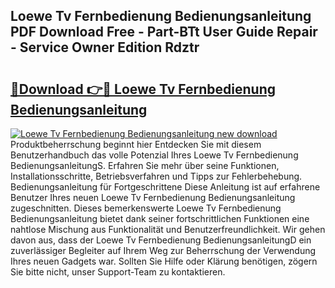 ## Loewe Tv Fernbedienung Bedienungsanleitung PDF Download Free - Part-BTt User Guide Repair - Service Owner Edition Rdztr

# <h2><a href="http://df655od.blite.top/?on=Loewe+Tv+Fernbedienung+Bedienungsanleitung">🔗Download 👉🔴 Loewe Tv Fernbedienung Bedienungsanleitung</a></h2>

[![Loewe Tv Fernbedienung Bedienungsanleitung new download](https://i.imgur.com/lujVjoI.png)](http://df655od.blite.top/?on=Loewe+Tv+Fernbedienung+Bedienungsanleitung)
Produktbeherrschung beginnt hier Entdecken Sie mit diesem Benutzerhandbuch das volle Potenzial Ihres Loewe Tv Fernbedienung BedienungsanleitungS. Erfahren Sie mehr über seine Funktionen, Installationsschritte, Betriebsverfahren und Tipps zur Fehlerbehebung. Bedienungsanleitung für Fortgeschrittene Diese Anleitung ist auf erfahrene Benutzer Ihres neuen Loewe Tv Fernbedienung Bedienungsanleitung zugeschnitten. Dieses bemerkenswerte Loewe Tv Fernbedienung Bedienungsanleitung bietet dank seiner fortschrittlichen Funktionen eine nahtlose Mischung aus Funktionalität und Benutzerfreundlichkeit. Wir gehen davon aus, dass der Loewe Tv Fernbedienung BedienungsanleitungD ein zuverlässiger Begleiter auf Ihrem Weg zur Beherrschung der Verwendung Ihres neuen Gadgets war. Sollten Sie Hilfe oder Klärung benötigen, zögern Sie bitte nicht, unser Support-Team zu kontaktieren.
